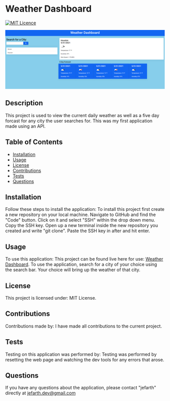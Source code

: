 # Weather Dashboard
  [![MIT Licence](https://badges.frapsoft.com/os/mit/mit.png?v=103)](https://opensource.org/licenses/mit-license.php)

  ![Dashboard](./asset/images/readme/Dashboard.png)
  ## Description
  This project is used to view the current daily weather as well as a five day forcast for any city the user searches for. This was my first application made using an API.

  ## Table of Contents 

  * [Installation](#installation)
  * [Usage](#usage)
  * [License](#license)
  * [Contributions](#contributions)
  * [Tests](#tests)
  * [Questions](#questions)

  ## Installation
  Follow these steps to install the application: To install this project first create a new repository on your local machine. Navigate to GitHub and find the "Code" button. Click on it and select "SSH" within the drop down menu. Copy the SSH key. Open up a new terminal inside the new repository you created and write "git clone". Paste the SSH key in after and hit enter.

  ## Usage
  To use this application: This project can be found live here for use: [Weather Dashboard](https://jefarth.github.io/Weather-Dashboard/). To use the application, search for a city of your choice using the search bar. Your choice will bring up the weather of that city.

  ## License
  This project is licensed under: MIT License.

  ## Contributions
  Contributions made by: I have made all contributions to the current project.

  ## Tests
  Testing on this application was performed by: Testing was performed by resetting the web page and watching the dev tools for any errors that arose.

  ## Questions
  If you have any questions about the application, please contact "jefarth" directly at jefarth.dev@gmail.com